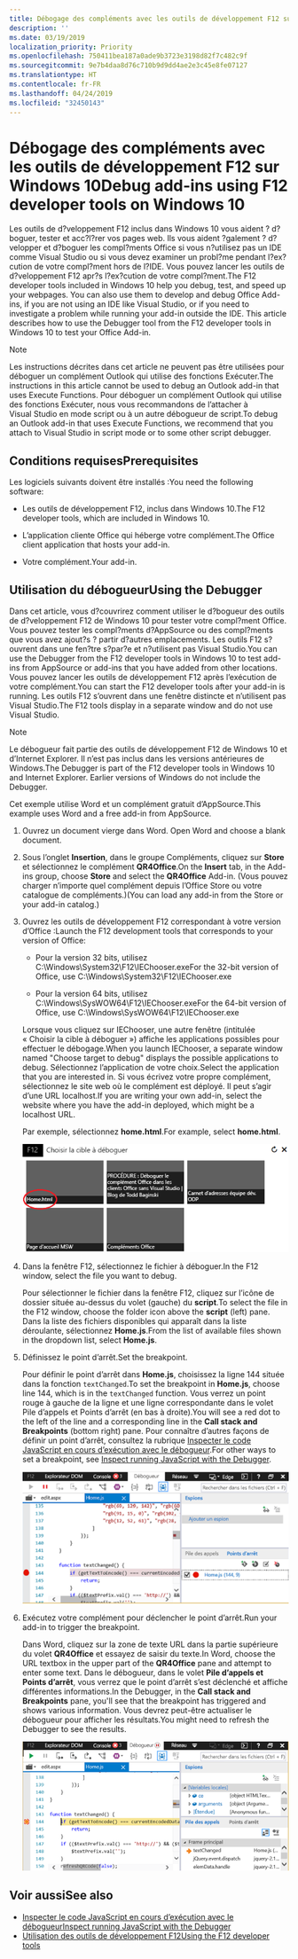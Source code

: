 ```yaml
---
title: Débogage des compléments avec les outils de développement F12 sur Windows 10
description: ''
ms.date: 03/19/2019
localization_priority: Priority
ms.openlocfilehash: 750411bea187a0ade9b3723e3198d82f7c482c9f
ms.sourcegitcommit: 9e7b4daa8d76c710b9d9dd4ae2e3c45e8fe07127
ms.translationtype: HT
ms.contentlocale: fr-FR
ms.lasthandoff: 04/24/2019
ms.locfileid: "32450143"
---
```

# <a name="debug-add-ins-using-f12-developer-tools-on-windows-10"></a><span data-ttu-id="2488a-102">Débogage des compléments avec les outils de développement F12 sur Windows 10</span><span class="sxs-lookup"><span data-stu-id="2488a-102">Debug add-ins using F12 developer tools on Windows 10</span></span>

<span data-ttu-id="2488a-p101">Les outils de d?veloppement F12 inclus dans Windows 10 vous aident ? d?boguer, tester et acc?l?rer vos pages web. Ils vous aident ?galement ? d?velopper et d?boguer les compl?ments Office si vous n?utilisez pas un IDE comme Visual Studio ou si vous devez examiner un probl?me pendant l?ex?cution de votre compl?ment hors de l?IDE. Vous pouvez lancer les outils de d?veloppement F12 apr?s l?ex?cution de votre compl?ment.</span><span class="sxs-lookup"><span data-stu-id="2488a-p101">The F12 developer tools included in Windows 10 help you debug, test, and speed up your webpages. You can also use them to develop and debug Office Add-ins, if you are not using an IDE like Visual Studio, or if you need to investigate a problem while running your add-in outside the IDE. This article describes how to use the Debugger tool from the F12 developer tools in Windows 10 to test your Office Add-in.</span></span>

> [!NOTE]
> <span data-ttu-id="2488a-106">Les instructions décrites dans cet article ne peuvent pas être utilisées pour déboguer un complément Outlook qui utilise des fonctions Exécuter.</span><span class="sxs-lookup"><span data-stu-id="2488a-106">The instructions in this article cannot be used to debug an Outlook add-in that uses Execute Functions.</span></span> <span data-ttu-id="2488a-107">Pour déboguer un complément Outlook qui utilise des fonctions Exécuter, nous vous recommandons de l’attacher à Visual Studio en mode script ou à un autre débogueur de script.</span><span class="sxs-lookup"><span data-stu-id="2488a-107">To debug an Outlook add-in that uses Execute Functions, we recommend that you attach to Visual Studio in script mode or to some other script debugger.</span></span>

## <a name="prerequisites"></a><span data-ttu-id="2488a-108">Conditions requises</span><span class="sxs-lookup"><span data-stu-id="2488a-108">Prerequisites</span></span>

<span data-ttu-id="2488a-109">Les logiciels suivants doivent être installés :</span><span class="sxs-lookup"><span data-stu-id="2488a-109">You need the following software:</span></span>

- <span data-ttu-id="2488a-110">Les outils de développement F12, inclus dans Windows 10.</span><span class="sxs-lookup"><span data-stu-id="2488a-110">The F12 developer tools, which are included in Windows 10.</span></span> 
    
- <span data-ttu-id="2488a-111">L’application cliente Office qui héberge votre complément.</span><span class="sxs-lookup"><span data-stu-id="2488a-111">The Office client application that hosts your add-in.</span></span> 
    
- <span data-ttu-id="2488a-112">Votre complément.</span><span class="sxs-lookup"><span data-stu-id="2488a-112">Your add-in.</span></span> 

## <a name="using-the-debugger"></a><span data-ttu-id="2488a-113">Utilisation du débogueur</span><span class="sxs-lookup"><span data-stu-id="2488a-113">Using the Debugger</span></span>

<span data-ttu-id="2488a-114">Dans cet article, vous d?couvrirez comment utiliser le d?bogueur des outils de d?veloppement F12 de Windows 10 pour tester votre compl?ment Office. Vous pouvez tester les compl?ments d?AppSource ou des compl?ments que vous avez ajout?s ? partir d?autres emplacements. Les outils F12 s?ouvrent dans une fen?tre s?par?e et n?utilisent pas Visual Studio.</span><span class="sxs-lookup"><span data-stu-id="2488a-114">You can use the Debugger from the F12 developer tools in Windows 10 to test add-ins from AppSource or add-ins that you have added from other locations.</span></span> <span data-ttu-id="2488a-115">Vous pouvez lancer les outils de développement F12 après l’exécution de votre complément.</span><span class="sxs-lookup"><span data-stu-id="2488a-115">You can start the F12 developer tools after your add-in is running.</span></span> <span data-ttu-id="2488a-116">Les outils F12 s’ouvrent dans une fenêtre distincte et n’utilisent pas Visual Studio.</span><span class="sxs-lookup"><span data-stu-id="2488a-116">The F12 tools display in a separate window and do not use Visual Studio.</span></span>

> [!NOTE]
> <span data-ttu-id="2488a-p104">Le débogueur fait partie des outils de développement F12 de Windows 10 et d’Internet Explorer. Il n’est pas inclus dans les versions antérieures de Windows.</span><span class="sxs-lookup"><span data-stu-id="2488a-p104">The Debugger is part of the F12 developer tools in Windows 10 and Internet Explorer. Earlier versions of Windows do not include the Debugger.</span></span> 

<span data-ttu-id="2488a-119">Cet exemple utilise Word et un complément gratuit d’AppSource.</span><span class="sxs-lookup"><span data-stu-id="2488a-119">This example uses Word and a free add-in from AppSource.</span></span>

1. <span data-ttu-id="2488a-120">Ouvrez un document vierge dans Word. </span><span class="sxs-lookup"><span data-stu-id="2488a-120">Open Word and choose a blank document.</span></span> 
    
2. <span data-ttu-id="2488a-121">Sous l’onglet **Insertion**, dans le groupe Compléments, cliquez sur **Store** et sélectionnez le complément **QR4Office**.</span><span class="sxs-lookup"><span data-stu-id="2488a-121">On the **Insert** tab, in the Add-ins group, choose **Store** and select the **QR4Office** Add-in.</span></span> <span data-ttu-id="2488a-122">(Vous pouvez charger n’importe quel complément depuis l’Office Store ou votre catalogue de compléments.)</span><span class="sxs-lookup"><span data-stu-id="2488a-122">(You can load any add-in from the Store or your add-in catalog.)</span></span>
    
3. <span data-ttu-id="2488a-123">Ouvrez les outils de développement F12 correspondant à votre version d’Office :</span><span class="sxs-lookup"><span data-stu-id="2488a-123">Launch the F12 development tools that corresponds to your version of Office:</span></span>
    
   - <span data-ttu-id="2488a-124">Pour la version 32 bits, utilisez C:\Windows\System32\F12\IEChooser.exe</span><span class="sxs-lookup"><span data-stu-id="2488a-124">For the 32-bit version of Office, use C:\Windows\System32\F12\IEChooser.exe</span></span>
    
   - <span data-ttu-id="2488a-125">Pour la version 64 bits, utilisez C:\Windows\SysWOW64\F12\IEChooser.exe</span><span class="sxs-lookup"><span data-stu-id="2488a-125">For the 64-bit version of Office, use C:\Windows\SysWOW64\F12\IEChooser.exe</span></span>
    
   <span data-ttu-id="2488a-126">Lorsque vous cliquez sur IEChooser, une autre fenêtre (intitulée « Choisir la cible à déboguer ») affiche les applications possibles pour effectuer le débogage.</span><span class="sxs-lookup"><span data-stu-id="2488a-126">When you launch IEChooser, a separate window named "Choose target to debug" displays the possible applications to debug.</span></span> <span data-ttu-id="2488a-127">Sélectionnez l’application de votre choix.</span><span class="sxs-lookup"><span data-stu-id="2488a-127">Select the application that you are interested in.</span></span> <span data-ttu-id="2488a-128">Si vous écrivez votre propre complément, sélectionnez le site web où le complément est déployé. Il peut s’agir d’une URL localhost.</span><span class="sxs-lookup"><span data-stu-id="2488a-128">If you are writing your own add-in, select the website where you have the add-in deployed, which might be a localhost URL.</span></span> 
    
   <span data-ttu-id="2488a-129">Par exemple, sélectionnez **home.html**.</span><span class="sxs-lookup"><span data-stu-id="2488a-129">For example, select **home.html**.</span></span> 
    
   ![Écran IEChooser, pointant sur le complément bulles](../images/choose-target-to-debug.png)

4. <span data-ttu-id="2488a-131">Dans la fenêtre F12, sélectionnez le fichier à déboguer.</span><span class="sxs-lookup"><span data-stu-id="2488a-131">In the F12 window, select the file you want to debug.</span></span>
    
   <span data-ttu-id="2488a-132">Pour sélectionner le fichier dans la fenêtre F12, cliquez sur l’icône de dossier située au-dessus du volet (gauche) du **script**.</span><span class="sxs-lookup"><span data-stu-id="2488a-132">To select the file in the F12 window, choose the folder icon above the **script** (left) pane.</span></span> <span data-ttu-id="2488a-133">Dans la liste des fichiers disponibles qui apparaît dans la liste déroulante, sélectionnez **Home.js**.</span><span class="sxs-lookup"><span data-stu-id="2488a-133">From the list of available files shown in the dropdown list, select **Home.js**.</span></span>
    
5. <span data-ttu-id="2488a-134">Définissez le point d’arrêt.</span><span class="sxs-lookup"><span data-stu-id="2488a-134">Set the breakpoint.</span></span>
    
   <span data-ttu-id="2488a-135">Pour définir le point d’arrêt dans **Home.js**, choisissez la ligne 144 située dans la fonction `textChanged`.</span><span class="sxs-lookup"><span data-stu-id="2488a-135">To set the breakpoint in **Home.js**, choose line 144, which is in the  `textChanged` function.</span></span> <span data-ttu-id="2488a-136">Vous verrez un point rouge à gauche de la ligne et une ligne correspondante dans le volet Pile d’appels et Points d’arrêt (en bas à droite).</span><span class="sxs-lookup"><span data-stu-id="2488a-136">You will see a red dot to the left of the line and a corresponding line in the **Call stack and Breakpoints** (bottom right) pane.</span></span> <span data-ttu-id="2488a-137">Pour connaître d’autres façons de définir un point d’arrêt, consultez la rubrique [Inspecter le code JavaScript en cours d’exécution avec le débogueur](/previous-versions/windows/internet-explorer/ie-developer/samples/dn255007(v=vs.85)).</span><span class="sxs-lookup"><span data-stu-id="2488a-137">For other ways to set a breakpoint, see [Inspect running JavaScript with the Debugger](/previous-versions/windows/internet-explorer/ie-developer/samples/dn255007(v=vs.85)).</span></span> 
    
   ![Débogueur avec le point d’arrêt dans le fichier home.js](../images/debugger-home-js-02.png)

6. <span data-ttu-id="2488a-139">Exécutez votre complément pour déclencher le point d’arrêt.</span><span class="sxs-lookup"><span data-stu-id="2488a-139">Run your add-in to trigger the breakpoint.</span></span>
    
   <span data-ttu-id="2488a-140">Dans Word, cliquez sur la zone de texte URL dans la partie supérieure du volet **QR4Office** et essayez de saisir du texte.</span><span class="sxs-lookup"><span data-stu-id="2488a-140">In Word, choose the URL textbox in the upper part of the **QR4Office** pane and attempt to enter some text.</span></span> <span data-ttu-id="2488a-141">Dans le débogueur, dans le volet **Pile d’appels et Points d’arrêt**, vous verrez que le point d’arrêt s’est déclenché et affiche différentes informations.</span><span class="sxs-lookup"><span data-stu-id="2488a-141">In the Debugger, in the **Call stack and Breakpoints** pane, you'll see that the breakpoint has triggered and shows various information.</span></span> <span data-ttu-id="2488a-142">Vous devrez peut-être actualiser le débogueur pour afficher les résultats.</span><span class="sxs-lookup"><span data-stu-id="2488a-142">You might need to refresh the Debugger to see the results.</span></span>
    
   ![Débogueur avec les résultats du point d’arrêt déclenché](../images/debugger-home-js-01.png)


## <a name="see-also"></a><span data-ttu-id="2488a-144">Voir aussi</span><span class="sxs-lookup"><span data-stu-id="2488a-144">See also</span></span>

- <span data-ttu-id="2488a-145">[Inspecter le code JavaScript en cours d’exécution avec le débogueur](/previous-versions/windows/internet-explorer/ie-developer/samples/dn255007(v=vs.85))</span><span class="sxs-lookup"><span data-stu-id="2488a-145">[Inspect running JavaScript with the Debugger](/previous-versions/windows/internet-explorer/ie-developer/samples/dn255007(v=vs.85))</span></span>
- <span data-ttu-id="2488a-146">[Utilisation des outils de développement F12](/previous-versions/windows/internet-explorer/ie-developer/samples/bg182326(v=vs.85))</span><span class="sxs-lookup"><span data-stu-id="2488a-146">[Using the F12 developer tools](/previous-versions/windows/internet-explorer/ie-developer/samples/bg182326(v=vs.85))</span></span>
